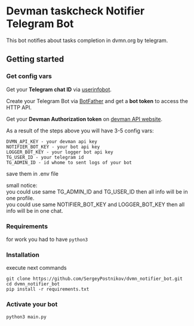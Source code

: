 # Devman taskcheck Notifier Telegram Bot
This bot notifies about tasks completion in dvmn.org by telegram.
 
## Getting started


### Get config vars

Get your **Telegram chat ID** via [userinfobot](https://telegram.me/userinfobot).

Create your Telegram Bot via [BotFather](https://telegram.me/BotFather) and get a **bot token** to access the HTTP API.

Get your **Devman Authorization token** on [devman API website](https://dvmn.org/api/docs/).

As a result of the steps above you will have 3-5 config vars:

```
DVMN_API_KEY - your devman api key  
NOTIFIER_BOT_KEY - your bot api key
LOGGER_BOT_KEY - your logger bot api key
TG_USER_ID - your telegram id
TG_ADMIN_ID - id whome to sent logs of your bot

```
save them in .env file

small notice:  
you could use same TG_ADMIN_ID and TG_USER_ID then all info will be in one profile.  
you could use same NOTIFIER_BOT_KEY and LOGGER_BOT_KEY then all info will be in one chat. 

### Requirements
for work you had to have `python3`

### Installation
execute next commands

```
git clone https://github.com/SergeyPostnikov/dvmn_notifier_bot.git
cd dvmn_notifier_bot
pip install -r requirements.txt
```
### Activate your bot

```
python3 main.py
```
